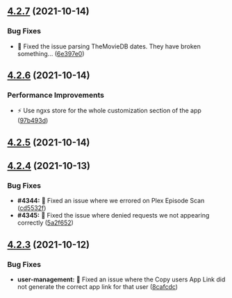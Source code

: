 ## [4.2.7](https://github.com/Ombi-app/Ombi/compare/v4.2.6...v4.2.7) (2021-10-14)


### Bug Fixes

* :bug: Fixed the issue parsing TheMovieDB dates. They have broken something... ([6e397e0](https://github.com/Ombi-app/Ombi/commit/6e397e02e95f894a92e8bf02428efdcac1275b31))



## [4.2.6](https://github.com/Ombi-app/Ombi/compare/v4.2.5...v4.2.6) (2021-10-14)


### Performance Improvements

* :zap: Use ngxs store for the whole customization section of the app ([97b493d](https://github.com/Ombi-app/Ombi/commit/97b493d869feee59d360b484a6c59388a2aead1f))



## [4.2.5](https://github.com/Ombi-app/Ombi/compare/v4.2.4...v4.2.5) (2021-10-14)



## [4.2.4](https://github.com/Ombi-app/Ombi/compare/v4.2.3...v4.2.4) (2021-10-13)


### Bug Fixes

* **#4344:** :bug: Fixed an issue where we errored on Plex Episode Scan ([cd5532f](https://github.com/Ombi-app/Ombi/commit/cd5532fa8f7ebbfaf942841398672bafb9a405d4))
* **#4345:** :bug: Fixed the issue where denied requests we not appearing correctly ([5a2f652](https://github.com/Ombi-app/Ombi/commit/5a2f652a28f5699dd667afef8dde129817e53392))



## [4.2.3](https://github.com/Ombi-app/Ombi/compare/v4.2.2...v4.2.3) (2021-10-12)


### Bug Fixes

* **user-management:** :bug: Fixed an issue where the Copy users App Link did not generate the correct app link for that user ([8cafcdc](https://github.com/Ombi-app/Ombi/commit/8cafcdcc3baa85c55d75e43835b2289bbea69b0e))



